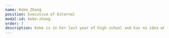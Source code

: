 ```yaml
---
name: Keke Zhang
position: Executive of External
modal-id: keke-zhang
order: 7
description: Keke is in her last year of high school and has no idea what she wants to study in the future. However, one thing she is sure about is that nurturing different perspectives is the key to innovation. As the Executive of External, she is a part of community outreach and is responsible for recruiting volunteers. She’s a pretty good skier, an amateur boxer, and an expert at finding good food around the city.
---
```

